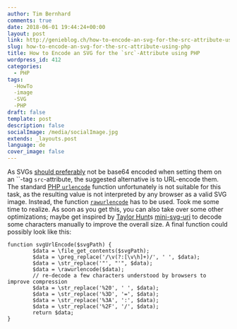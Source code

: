 ```yaml
---
author: Tim Bernhard
comments: true
date: 2018-06-01 19:44:24+00:00
layout: post
link: http://genieblog.ch/how-to-encode-an-svg-for-the-src-attribute-using-php/
slug: how-to-encode-an-svg-for-the-src-attribute-using-php
title: How to Encode an SVG for the `src`-Attribute using PHP
wordpress_id: 412
categories:
  - PHP
tags:
  -HowTo
  -image
  -SVG
  -PHP
draft: false
template: post
description: false
socialImage: /media/socialImage.jpg
extends: _layouts.post
language: de
cover_image: false
---
```


As SVGs [should preferably](https://css-tricks.com/probably-dont-base64-svg/) not be base64 encoded when setting them on an ``-tag `src`-attribute, the suggested alternative is to URL-encode them. The standard [PHP `urlencode`](https://php.net/manual/de/function.urlencode.php) function unfortunately is not suitable for this task, as the resulting value is not interpreted by any browser as a valid SVG image. Instead, the function [`rawurlencode`](https://secure.php.net/manual/de/function.rawurlencode.php) has to be used. Took me some time to realize. As soon as you get this, you can also take over some other optimizations; maybe get inspired by [Taylor Hunt](https://codepen.io/tigt/post/optimizing-svgs-in-data-uris)s [mini-svg-uri](https://github.com/tigt/mini-svg-data-uri) to decode some characters manually to improve the overall size. A final function could possibly look like this:

    function svgUrlEncode($svgPath) {
            $data = \file_get_contents($svgPath);
            $data = \preg_replace('/\v(?:[\v\h]+)/', ' ', $data);
            $data = \str_replace('"', "'", $data);
            $data = \rawurlencode($data);
            // re-decode a few characters understood by browsers to improve compression
            $data = \str_replace('%20', ' ', $data);
            $data = \str_replace('%3D', '=', $data);
            $data = \str_replace('%3A', ':', $data);
            $data = \str_replace('%2F', '/', $data);
            return $data;
    }
